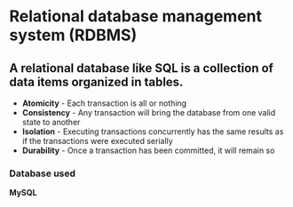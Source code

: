 # Relational database management system (RDBMS)

## A relational database like SQL is a collection of data items organized in tables.

- **Atomicity** - Each transaction is all or nothing
- **Consistency** - Any transaction will bring the database from one valid state to another
- **Isolation** - Executing transactions concurrently has the same results as if the transactions were executed serially
- **Durability** - Once a transaction has been committed, it will remain so

### Database used
**MySQL**
